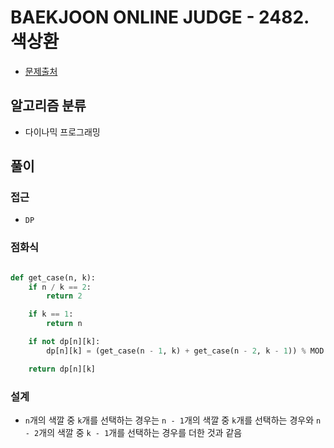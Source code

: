 # BAEKJOON ONLINE JUDGE - 2482. 색상환

- [문제출처](https://www.acmicpc.net/problem/2482 '2482. 색상환')

## 알고리즘 분류

- 다이나믹 프로그래밍

## 풀이

### 접근

- `DP`

### 점화식

```python

def get_case(n, k):
    if n / k == 2:
        return 2

    if k == 1:
        return n

    if not dp[n][k]:
        dp[n][k] = (get_case(n - 1, k) + get_case(n - 2, k - 1)) % MOD

    return dp[n][k]
```

### 설계

- `n`개의 색깔 중 `k`개를 선택하는 경우는 `n - 1`개의 색깔 중 `k`개를 선택하는 경우와 `n - 2`개의 색깔 중 `k - 1`개를 선택하는 경우를 더한 것과 같음
